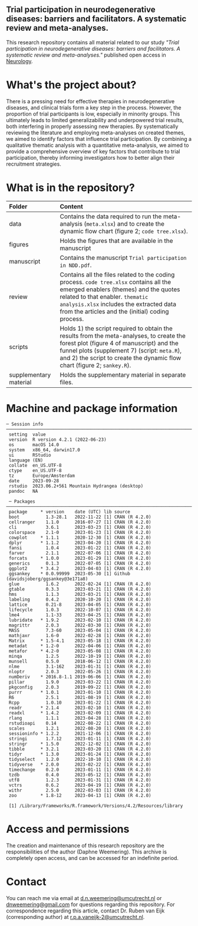 ## Trial participation in neurodegenerative diseases: barriers and facilitators. A systematic review and meta-analyses.

This research repository contains all material related to our study *"Trial participation in neurodegenerative diseases: barriers and facilitators. A systematic review and meta-analyses."* published open access in [Neurology](https://www.neurology.org/doi/10.1212/WNL.0000000000209503).


# What's the project about? # 
There is a pressing need for effective therapies in neurodegenerative diseases, and clinical trials form a key step in the process. However, the proportion of trial participants is low, especially in minority groups. This ultimately leads to limited generalizability and underpowered trial results, both interfering in properly assessing new therapies. By systematically reviewing the literature and employing meta-analyses on created themes, we aimed to identify factors that influence trial participation. By combining a qualitative thematic analysis with a quantitative meta-analysis, we aimed to provide a comprehensive overview of key factors that contribute to trial participation, thereby informing investigators how to better align their recruitment strategies. 


# What is in the repository? #
| Folder     | Content |
|:-----------|:-----------------------------------------------------------------------|
| data       | Contains the data required to run the meta-analysis (`meta.xlsx`) and to create the dynamic flow chart (figure 2; `code tree.xlsx`). |
| figures    | Holds the figures that are available in the manuscript |
| manuscript | Contains the manuscript `Trial participation in NDD.pdf`. |
| review     | Contains all the files related to the coding process. `code tree.xlsx` contains all the emerged enablers (themes) and the quotes related to that enabler. `thematic analysis.xlsx` includes the extracted data from the articles and the (initial) coding process. |
| scripts    | Holds 1) the script required to obtain the results from the meta-analyses, to create the forest plot (figure 4 of manuscript) and the funnel plots (supplement 7) (script: `meta.R`), and 2) the script to create the dynamic flow chart (figure 2; `sankey.R`). |
| supplementary material | Holds the supplementary material in separate files. |


# Machine and package information
```
─ Session info ────────────────────────────────────────────────────────────────────────────────────────────
 setting  value
 version  R version 4.2.1 (2022-06-23)
 os       macOS 14.0
 system   x86_64, darwin17.0
 ui       RStudio
 language (EN)
 collate  en_US.UTF-8
 ctype    en_US.UTF-8
 tz       Europe/Amsterdam
 date     2023-09-28
 rstudio  2023.06.2+561 Mountain Hydrangea (desktop)
 pandoc   NA
 
 ─ Packages ─────────────────────────────────────────────────────────────────────────────────────────────────
 package     * version    date (UTC) lib source
 boot          1.3-28.1   2022-11-22 [1] CRAN (R 4.2.0)
 cellranger    1.1.0      2016-07-27 [1] CRAN (R 4.2.0)
 cli           3.6.1      2023-03-23 [1] CRAN (R 4.2.0)
 colorspace    2.1-0      2023-01-23 [1] CRAN (R 4.2.0)
 cowplot     * 1.1.1      2020-12-30 [1] CRAN (R 4.2.0)
 dplyr       * 1.1.2      2023-04-20 [1] CRAN (R 4.2.0)
 fansi         1.0.4      2023-01-22 [1] CRAN (R 4.2.0)
 farver        2.1.1      2022-07-06 [1] CRAN (R 4.2.0)
 forcats     * 1.0.0      2023-01-29 [1] CRAN (R 4.2.0)
 generics      0.1.3      2022-07-05 [1] CRAN (R 4.2.0)
 ggplot2     * 3.4.2      2023-04-03 [1] CRAN (R 4.2.0)
 ggsankey    * 0.0.99999  2023-05-30 [1] Github (davidsjoberg/ggsankey@3e171a8)
 glue          1.6.2      2022-02-24 [1] CRAN (R 4.2.0)
 gtable        0.3.3      2023-03-21 [1] CRAN (R 4.2.0)
 hms           1.1.3      2023-03-21 [1] CRAN (R 4.2.0)
 labeling      0.4.2      2020-10-20 [1] CRAN (R 4.2.0)
 lattice       0.21-8     2023-04-05 [1] CRAN (R 4.2.0)
 lifecycle     1.0.3      2022-10-07 [1] CRAN (R 4.2.0)
 lme4          1.1-33     2023-04-25 [1] CRAN (R 4.2.0)
 lubridate   * 1.9.2      2023-02-10 [1] CRAN (R 4.2.0)
 magrittr      2.0.3      2022-03-30 [1] CRAN (R 4.2.0)
 MASS          7.3-60     2023-05-04 [1] CRAN (R 4.2.0)
 mathjaxr      1.6-0      2022-02-28 [1] CRAN (R 4.2.0)
 Matrix      * 1.5-4.1    2023-05-18 [1] CRAN (R 4.2.0)
 metadat     * 1.2-0      2022-04-06 [1] CRAN (R 4.2.0)
 metafor     * 4.2-0      2023-05-08 [1] CRAN (R 4.2.0)
 minqa         1.2.5      2022-10-19 [1] CRAN (R 4.2.0)
 munsell       0.5.0      2018-06-12 [1] CRAN (R 4.2.0)
 nlme          3.1-162    2023-01-31 [1] CRAN (R 4.2.0)
 nloptr        2.0.3      2022-05-26 [1] CRAN (R 4.2.0)
 numDeriv    * 2016.8-1.1 2019-06-06 [1] CRAN (R 4.2.0)
 pillar        1.9.0      2023-03-22 [1] CRAN (R 4.2.0)
 pkgconfig     2.0.3      2019-09-22 [1] CRAN (R 4.2.0)
 purrr       * 1.0.1      2023-01-10 [1] CRAN (R 4.2.0)
 R6            2.5.1      2021-08-19 [1] CRAN (R 4.2.0)
 Rcpp          1.0.10     2023-01-22 [1] CRAN (R 4.2.0)
 readr       * 2.1.4      2023-02-10 [1] CRAN (R 4.2.0)
 readxl      * 1.4.2      2023-02-09 [1] CRAN (R 4.2.0)
 rlang         1.1.1      2023-04-28 [1] CRAN (R 4.2.0)
 rstudioapi    0.14       2022-08-22 [1] CRAN (R 4.2.0)
 scales        1.2.1      2022-08-20 [1] CRAN (R 4.2.0)
 sessioninfo * 1.2.2      2021-12-06 [1] CRAN (R 4.2.0)
 stringi       1.7.12     2023-01-11 [1] CRAN (R 4.2.0)
 stringr     * 1.5.0      2022-12-02 [1] CRAN (R 4.2.0)
 tibble      * 3.2.1      2023-03-20 [1] CRAN (R 4.2.0)
 tidyr       * 1.3.0      2023-01-24 [1] CRAN (R 4.2.0)
 tidyselect    1.2.0      2022-10-10 [1] CRAN (R 4.2.0)
 tidyverse   * 2.0.0      2023-02-22 [1] CRAN (R 4.2.0)
 timechange    0.2.0      2023-01-11 [1] CRAN (R 4.2.0)
 tzdb          0.4.0      2023-05-12 [1] CRAN (R 4.2.0)
 utf8          1.2.3      2023-01-31 [1] CRAN (R 4.2.0)
 vctrs         0.6.2      2023-04-19 [1] CRAN (R 4.2.0)
 withr         2.5.0      2022-03-03 [1] CRAN (R 4.2.0)
 zoo         * 1.8-12     2023-04-13 [1] CRAN (R 4.2.0)

 [1] /Library/Frameworks/R.framework/Versions/4.2/Resources/library
```
 
# Access and permissions
The creation and maintenance of this research repository are the responsibilities of the author (Daphne Weemering). This archive is completely open access, and can be accessed for an indefinite period.


# Contact 
You can reach me via email at <d.n.weemering@umcutrecht.nl> or <dnweemering@gmail.com> for questions regarding this repository. For correspondence regarding this article, contact Dr. Ruben van Eijk (corresponding author) at <r.p.a.vaneijk-2@umcutrecht.nl>.






